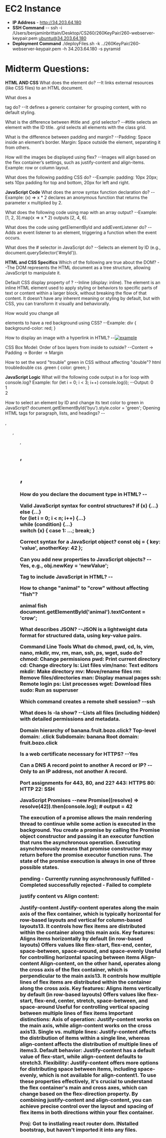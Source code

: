 # EC2 Instance
- **IP Address** - http://34.203.64.180 
- **SSH Command** -- ssh -i /Users/benjaminbrittain/Desktop/CS260/260KeyPair/260-webserver-keypair.pem ubuntu@34.203.64.180 
- **Deployment Command** ./deployFiles.sh -k ../260KeyPair/260-webserver-keypair.pem -h 34.203.64.180 -s pyramid


# Midterm Questions:

**HTML AND CSS**
What does the <link> element do?
--It links external resources (like CSS files) to an HTML document.

What does a <div> tag do?
--It defines a generic container for grouping content, with no default styling.

What is the difference between #title and .grid selector?
--#title selects an element with the ID title.
.grid selects all elements with the class grid.

What is the difference between padding and margin?
--Padding: Space inside an element’s border.
Margin: Space outside the element, separating it from others.

How will the images be displayed using flex?
--Images will align based on the flex container’s settings, such as justify-content and align-items. Example: row or column layout.

What does the following padding CSS do?
--Example: padding: 10px 20px; sets 10px padding for top and bottom, 20px for left and right.


**JavaScript Code**
What does the arrow syntax function declaration do?
--Example: (x) => x * 2 declares an anonymous function that returns the parameter x multiplied by 2.

What does the following code using map with an array output?
--Example: [1, 2, 3].map(x => x * 2) outputs [2, 4, 6].

What does the code using getElementById and addEventListener do?
--Adds an event listener to an element, triggering a function when the event occurs.

What does the # selector in JavaScript do?
--Selects an element by ID (e.g., document.querySelector('#myId')).

**HTML and CSS Specifics**
Which of the following are true about the DOM?
--The DOM represents the HTML document as a tree structure, allowing JavaScript to manipulate it.

Default CSS display property of <span>?
--Inline (display: inline).
The <span> element is an inline HTML element used to apply styling or behaviors to specific parts of text or content within a 
larger block, without breaking the flow of that content. It doesn't have any inherent meaning or styling by default, but with 
CSS, you can transform it visually and behaviorally.

How would you change all <div> elements to have a red background using CSS?
--Example: div { background-color: red; }

How to display an image with a hyperlink in HTML?
--<a href="https://example.com"><img src="image.jpg" alt="example"></a>

CSS Box Model: Order of box layers from inside to outside?
--Content → Padding → Border → Margin

How to set the word "trouble" green in CSS without affecting "double"?
html
<span class="green">trouble</span>double
css
.green { color: green; }

**JavaScript Logic**
What will the following code output in a for loop with console.log?
Example:
for (let i = 0; i < 3; i++) console.log(i);
--Output:
0  
1  
2  

How to select an element by ID and change its text color to green in JavaScript?
document.getElementById('byu').style.color = 'green';
Opening HTML tags for paragraph, lists, and headings?
--<p>, <ol>, <ul>, <h2>, <h1>, <h3>

How do you declare the document type in HTML?
--<!DOCTYPE html>

Valid JavaScript syntax for control structures?
if (x) {...} else {...}  
for (let i = 0; i < n; i++) {...}  
while (condition) {...}  
switch (x) { case 1: ...; break; }

Correct syntax for a JavaScript object?
const obj = { key: 'value', anotherKey: 42 };

Can you add new properties to JavaScript objects?
--Yes, e.g., obj.newKey = 'newValue';

Tag to include JavaScript in HTML?
--<script src="script.js"></script>

How to change "animal" to "crow" without affecting "fish"?

<span id="animal">animal</span> <span>fish</span>
document.getElementById('animal').textContent = 'crow';

What describes JSON?
--JSON is a lightweight data format for structured data, using key-value pairs.

**Command Line Tools**
What do chmod, pwd, cd, ls, vim, nano, mkdir, mv, rm, man, ssh, ps, wget, sudo do?
chmod: Change permissions
pwd: Print current directory
cd: Change directory
ls: List files
vim/nano: Text editors
mkdir: Make directory
mv: Move/rename files
rm: Remove files/directories
man: Display manual pages
ssh: Remote login
ps: List processes
wget: Download files
sudo: Run as superuser

Which command creates a remote shell session?
--ssh

What does ls -la show?
--Lists all files (including hidden) with detailed permissions and metadata.

Domain hierarchy of banana.fruit.bozo.click?
Top-level domain: .click
Subdomain: banana
Root domain: fruit.bozo.click

Is a web certificate necessary for HTTPS?
--Yes

Can a DNS A record point to another A record or IP?
--Only to an IP address, not another A record.

Port assignments for 443, 80, and 22?
443: HTTPS
80: HTTP
22: SSH

**JavaScript Promises**
--new Promise((resolve) => resolve(42)).then(console.log); # output = 42

The execution of a promise allows the main rendering thread to continue while some action is executed in the background. 
You create a promise by calling the Promise object constructor and passing it an executor function that runs the asynchronous operation.
 Executing asynchronously means that promise constructor may return before the promise executor function runs. The state of the promise execution is always in one of three possible states.

pending - Currently running asynchronously
fulfilled - Completed successfully
rejected - Failed to complete



justify content vs Align content:

Justify-content
Justify-content operates along the main axis of the flex container, which is typically horizontal for row-based 
layouts and vertical for column-based layouts13. It controls how flex items are distributed within the container along 
this main axis.
Key features:
Aligns items horizontally by default (in row-based layouts)
Offers values like flex-start, flex-end, center, space-between, space-around, and space-evenly
Useful for controlling horizontal spacing between items
Align-content
Align-content, on the other hand, operates along the cross axis of the flex container, which is perpendicular 
to the main axis13. It controls how multiple lines of flex items are distributed within the container along the cross axis.
Key features:
Aligns items vertically by default (in row-based layouts)
Offers values like flex-start, flex-end, center, stretch, space-between, and space-around
Useful for controlling vertical spacing between multiple lines of flex items
Important distinctions:
Axis of operation: Justify-content works on the main axis, while align-content works on the cross axis13.
Single vs. multiple lines: Justify-content affects the distribution of items within a single line, whereas align-content affects the distribution of multiple lines of items3.
Default behavior: Justify-content has a default value of flex-start, while align-content defaults to stretch3.
Flexibility: Justify-content offers more options for distributing space between items, including space-evenly, which 
is not available for align-content1.
To use these properties effectively, it's crucial to understand the flex container's main and cross axes, which can change based
 on the flex-direction property. By combining justify-content and align-content, you can achieve precise control over the layout 
 and spacing of flex items in both directions within your flex container.



 Proj: Got to instlaling react router dom. INstalled bootstrap, but haven't imported it into any files. 
